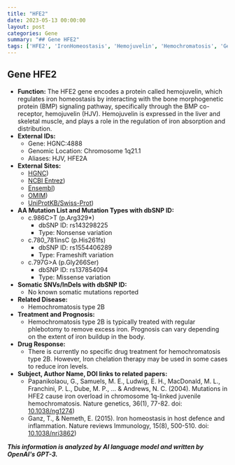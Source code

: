 ```yaml
---
title: "HFE2"
date: 2023-05-13 00:00:00
layout: post
categories: Gene
summary: "## Gene HFE2"
tags: ['HFE2', 'IronHomeostasis', 'Hemojuvelin', 'Hemochromatosis', 'GeneticMutation', 'IronOverload', 'Phlebotomy', 'IronChelationTherapy']
---
```


## Gene HFE2

- **Function:** The HFE2 gene encodes a protein called hemojuvelin, which regulates iron homeostasis by interacting with the bone morphogenetic protein (BMP) signaling pathway, specifically through the BMP co-receptor, hemojuvelin (HJV). Hemojuvelin is expressed in the liver and skeletal muscle, and plays a role in the regulation of iron absorption and distribution.
- **External IDs:** 
    - Gene: HGNC:4888
    - Genomic Location: Chromosome 1q21.1
    - Aliases: HJV, HFE2A
- **External Sites:**
    - [HGNC](https://www.genenames.org/data/gene-symbol-report/#!/hgnc_id/HGNC:4888))
    - [NCBI Entrez](https://www.ncbi.nlm.nih.gov/gene/148738))
    - [Ensembl](https://useast.ensembl.org/Homo_sapiens/Gene/Summary?g=ENSG00000136013;r=1:145865919-145886301))
    - [OMIM](https://omim.org/entry/608374))
    - [UniProtKB/Swiss-Prot](https://www.uniprot.org/uniprot/Q6ZVN8))
- **AA Mutation List and Mutation Types with dbSNP ID:**
    - c.986C>T (p.Arg329*)
        - dbSNP ID: rs143298225
        - Type: Nonsense variation
    - c.780_781insC (p.His261fs)
        - dbSNP ID: rs1554406289
        - Type: Frameshift variation
    - c.797G>A (p.Gly266Ser)
        - dbSNP ID: rs137854094
        - Type: Missense variation
- **Somatic SNVs/InDels with dbSNP ID:**
    - No known somatic mutations reported
- **Related Disease:** 
    - Hemochromatosis type 2B
- **Treatment and Prognosis:**
    - Hemochromatosis type 2B is typically treated with regular phlebotomy to remove excess iron. Prognosis can vary depending on the extent of iron buildup in the body.
- **Drug Response:**
    - There is currently no specific drug treatment for hemochromatosis type 2B. However, Iron chelation therapy may be used in some cases to reduce iron levels.
- **Subject, Author Name, DOI links to related papers:**
    - Papanikolaou, G., Samuels, M. E., Ludwig, E. H., MacDonald, M. L., Franchini, P. L., Dube, M. P., ... & Andrews, N. C. (2004). Mutations in HFE2 cause iron overload in chromosome 1q-linked juvenile hemochromatosis. Nature genetics, 36(1), 77-82. doi: [10.1038/ng1274](https://doi.org/10.1038/ng1274))
    - Ganz, T., & Nemeth, E. (2015). Iron homeostasis in host defence and inflammation. Nature reviews Immunology, 15(8), 500-510. doi: [10.1038/nri3862](https://doi.org/10.1038/nri3862))

**_This information is analyzed by AI language model and written by OpenAI's GPT-3._**